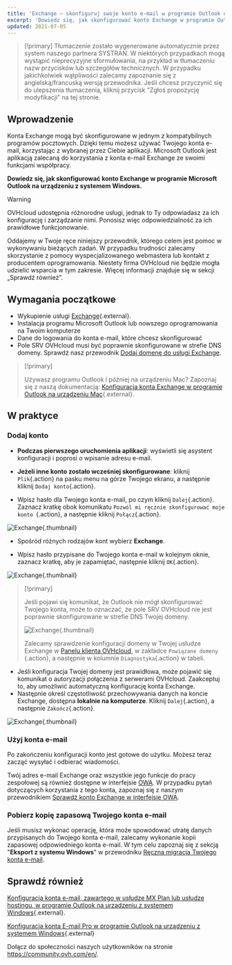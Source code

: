 ```yaml
---
title: 'Exchange — skonfiguruj swoje konto e-mail w programie Outlook dla systemu Windows'
excerpt: 'Dowiedz się, jak skonfigurować konto Exchange w programie Outlook na urządzeniu z systemem Windows'
updated: 2021-07-05
---
```

 
> [!primary]
> Tłumaczenie zostało wygenerowane automatycznie przez system naszego partnera SYSTRAN. W niektórych przypadkach mogą wystąpić nieprecyzyjne sformułowania, na przykład w tłumaczeniu nazw przycisków lub szczegółów technicznych. W przypadku jakichkolwiek wątpliwości zalecamy zapoznanie się z angielską/francuską wersją przewodnika. Jeśli chcesz przyczynić się do ulepszenia tłumaczenia, kliknij przycisk "Zgłoś propozycję modyfikacji" na tej stronie.
>
 

## Wprowadzenie

Konta Exchange mogą być skonfigurowane w jednym z kompatybilnych programów pocztowych.  Dzięki temu możesz używać Twojego konta e-mail, korzystając z wybranej przez Ciebie aplikacji. Microsoft Outlook jest aplikacją zalecaną do korzystania z konta e-mail Exchange ze swoimi funkcjami współpracy.

**Dowiedz się, jak skonfigurować konto Exchange w programie Microsoft Outlook na urządzeniu z systemem Windows.**

> [!warning]
>
> OVHcloud udostępnia różnorodne usługi, jednak to Ty odpowiadasz za ich konfigurację i zarządzanie nimi. Ponosisz więc odpowiedzialność za ich prawidłowe funkcjonowanie.
> 
> Oddajemy w Twoje ręce niniejszy przewodnik, którego celem jest pomoc w wykonywaniu bieżących zadań. W przypadku trudności zalecamy skorzystanie z pomocy wyspecjalizowanego webmastera lub kontakt z producentem oprogramowania. Niestety firma OVHcloud nie będzie mogła udzielić wsparcia w tym zakresie. Więcej informacji znajduje się w sekcji „Sprawdź również”.
> 

## Wymagania początkowe

- Wykupienie usługi [Exchange](https://www.ovhcloud.com/pl/emails/){.external}.
- Instalacja programu Microsoft Outlook lub nowszego oprogramowania na Twoim komputerze
- Dane do logowania do konta e-mail, które chcesz skonfigurować
- Pole SRV OVHcloud musi być poprawnie skonfigurowane w strefie DNS domeny. Sprawdź nasz przewodnik [Dodaj domenę do usługi Exchange](/pages/web_cloud/email_and_collaborative_solutions/microsoft_exchange/exchange_adding_domain).

> [!primary]
>
> Używasz programu Outlook i później na urządzeniu Mac? Zapoznaj się z naszą dokumentacją: [Konfiguracja konta Exchange w programie Outlook na urządzeniu Mac](/pages/web_cloud/email_and_collaborative_solutions/microsoft_exchange/how_to_configure_outlook_2016_mac){.external}.
>

## W praktyce

### Dodaj konto

- **Podczas pierwszego uruchomienia aplikacji**: wyświetli się asystent konfiguracji i poprosi o wpisanie adresu e-mail.

- **Jeżeli inne konto zostało wcześniej skonfigurowane**: kliknij `Plik`{.action} na pasku menu na górze Twojego ekranu, a następnie kliknij `Dodaj konto`{.action}.

- Wpisz hasło dla Twojego konta e-mail, po czym kliknij `Dalej`{.action}. Zaznacz kratkę obok komunikatu `Pozwól mi ręcznie skonfigurować moje konto `{.action}, a następnie kliknij `Połącz`{.action}. 

![Exchange](images/config-outlook-exchange01.png){.thumbnail}

- Spośród różnych rodzajów kont wybierz **Exchange**.

- Wpisz hasło przypisane do Twojego konta e-mail w kolejnym oknie, zaznacz kratkę, aby je zapamiętać, następnie kliknij `OK`{.action}.

![Exchange](images/config-outlook-exchange02.png){.thumbnail}

> [!primary]
> 
> Jeśli pojawi się komunikat, że Outlook nie mógł skonfigurować Twojego konta, może to oznaczać, że pole SRV OVHcloud nie jest poprawnie skonfigurowane w strefie DNS Twojej domeny.
> 
> ![Exchange](images/config-outlook-exchange03.png){.thumbnail}
>
> Zalecamy sprawdzenie konfiguracji domeny w Twojej usłudze Exchange w [Panelu klienta OVHcloud](https://www.ovh.com/auth/?action=gotomanager&from=https://www.ovh.pl/&ovhSubsidiary=pl), w zakładce `Powiązane domeny `{.action}, a następnie w kolumnie `Diagnostyka`{.action} w tabeli.
>

- Jeśli konfiguracja Twojej domeny jest prawidłowa, może pojawić się komunikat o autoryzacji połączenia z serwerami OVHcloud. Zaakceptuj to, aby umożliwić automatyczną konfigurację konta Exchange.
- Następnie określ częstotliwość przechowywania danych na koncie Exchange, dostępna **lokalnie na komputerze**. Kliknij `Dalej`{.action}, a następnie `Zakończ`{.action}.

![Exchange](images/config-outlook-exchange04.png){.thumbnail}

### Użyj konta e-mail

Po zakończeniu konfiguracji konto jest gotowe do użytku. Możesz teraz zacząć wysyłać i odbierać wiadomości.

Twój adres e-mail Exchange oraz wszystkie jego funkcje do pracy zespołowej są również dostępne w interfejsie [OWA](https://www.ovh.pl/mail/). W przypadku pytań dotyczących korzystania z tego konta, zapoznaj się z naszym przewodnikiem [Sprawdź konto Exchange w interfejsie OWA](/pages/web_cloud/email_and_collaborative_solutions/using_the_outlook_web_app_webmail/email_owa).

### Pobierz kopię zapasową Twojego konta e-mail

Jeśli musisz wykonać operację, która może spowodować utratę danych przypisanych do Twojego konta e-mail, zalecamy wykonanie kopii zapasowej odpowiedniego konta e-mail. W tym celu zapoznaj się z sekcją "**Eksport z systemu Windows**" w przewodniku [Ręczna migracja Twojego konta e-mail](/pages/web_cloud/email_and_collaborative_solutions/migrating/manual_email_migration#eksport-z-systemu-windows).

## Sprawdź również

[Konfiguracja konta e-mail, zawartego w usłudze MX Plan lub usłudze hostingu, w programie Outlook na urządzeniu z systemem Windows](/pages/web_cloud/email_and_collaborative_solutions/mx_plan/how_to_configure_outlook_2016){.external}.

[Konfiguracja konta E-mail Pro w programie Outlook na urządzeniu z systemem Windows](/pages/web_cloud/email_and_collaborative_solutions/email_pro/how_to_configure_outlook_2016){.external}

Dołącz do społeczności naszych użytkowników na stronie <https://community.ovh.com/en/>.
